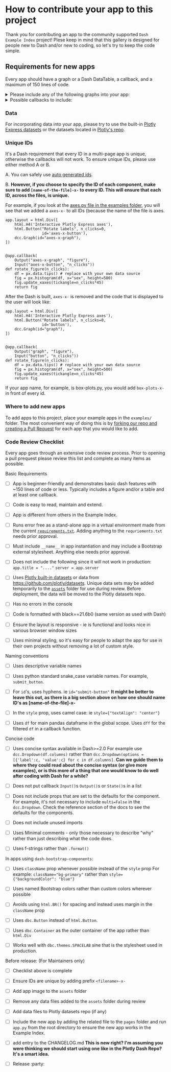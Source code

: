 # How to contribute your app to this project 
Thank you for contributing an app to the community supported `Dash Example Index` project! 
Plese keep in mind that this gallery is designed for people new to Dash and/or new to coding, so let's try to keep the code simple.

## Requirements for new apps

Every app should have a graph or a Dash DataTable, a callback, and a maximum of 150 lines of code. 

   <details>
     <summary>Please include any of the following graphs into your app:</summary>
    area<br/>
    bar_polar<br/>
    box plot<br/>
    candlestick<br/>
    choropleth_mapbox<br/>
    choropleth<br/>
    contour<br/>
    density_contour<br/>
    density_heatmap<br/>
    density_mapbox<br/>
    ecdf<br/>
    funnel_area<br/>
    funnel<br/>
    icicle<br/>
    line_3d<br/>
    line_geo<br/>
    line_mapbox<br/>
    line_polar<br/>
    line_ternary<br/>
    parallel_categories<br/>
    parallel_coordinates<br/>
    pie<br/>
    scatter_3d<br/>
    scatter_geo<br/>
    scatter_mapbox<br/>
    scatter_matrix<br/>
    scatter_polar<br/>
    scatter_ternary<br/>
    strip<br/>
    sunburst<br/>
    timeline<br/>
    treemap<br/>
    violin<br/>
   </details>

   <details>
     <summary>Possible callbacks to include:</summary>
    chained<br/>
    circular callback<br/>
    clientside callback (use dash.clientside_callback rather than app.clientside_callback)<br/>
    flexible callback signature<br/>
    pattern matching<br/>
    callback context (ctx)<br/>
    regular callback
   </details>

### Data
For incorporating data into your app, please try to use the built-in [Plotly Express datasets](https://plotly.com/python-api-reference/generated/plotly.express.data.html) or the datasets located in [Plotly's repo](https://github.com/plotly/datasets). 

### Unique IDs

It's a Dash requirement that every ID in a multi-page app is unique, otherwise the callbacks will not work. To ensure unique IDs, please use either method A or B. 

A. You can safely use [auto generated ids](https://dash.plotly.com/basic-callbacks#passing-components-into-callbacks-instead-of-ids). 

B. **However, if you choose to specify the ID of each component, make sure to add `[name-of-the-file]-x-` to every ID. This will ensure that each ID, across the files, is unique.** 

For example, if you look at the [axes.py file in the examples folder](https://github.com/AnnMarieW/dash-app-gallery/blob/main/examples/axes.py), you will see that we added a `axes-x-` to all IDs (because the name of the file is axes.
```
app.layout = html.Div([
    html.H4('Interactive Plotly Express axes'),
    html.Button("Rotate labels", n_clicks=0, 
                id='axes-x-button'),
    dcc.Graph(id="axes-x-graph"),
])


@app.callback(
    Output("axes-x-graph", "figure"), 
    Input("axes-x-button", "n_clicks"))
def rotate_figure(n_clicks):
    df = px.data.tips() # replace with your own data source
    fig = px.histogram(df, x="sex", height=500)
    fig.update_xaxes(tickangle=n_clicks*45)
    return fig
```
After the Dash is built, `axes-x-` is removed and the code that is displayed to the user will look like:
```
app.layout = html.Div([
    html.H4('Interactive Plotly Express axes'),
    html.Button("Rotate labels", n_clicks=0, 
                id='button'),
    dcc.Graph(id="graph"),
])


@app.callback(
    Output("graph", "figure"), 
    Input("button", "n_clicks"))
def rotate_figure(n_clicks):
    df = px.data.tips() # replace with your own data source
    fig = px.histogram(df, x="sex", height=500)
    fig.update_xaxes(tickangle=n_clicks*45)
    return fig
```

If your app name, for example, is box-plots.py, you would add `box-plots-x-` in front of every id. 

### Where to add new apps

To add apps to this project, place your example apps in the `examples/` folder. The most convenient way of doing this is by [forking our repo and creating a Pull Request](https://youtu.be/Xth83OD3NNc) for each app that you would like to add. 



### Code Review Checklist

Every app goes through an extensive code review process.  Prior to opening a pull prequest please review this list and complete
as many items as possible.

Basic Requirements
- [ ] App is beginner-friendly and demonstrates  basic dash features with ~150 lines of code or less. Typically includes a figure and/or a table and at least one callback.
- [ ] Code is easy to read, maintain and extend.
- [ ] App is different from others in the Example Index.
- [ ] Runs error free as a stand-alone app in a virtual environment made from the current [`requirements.txt`](https://github.com/AnnMarieW/dash-app-gallery/blob/main/requirements.txt). Adding anything to the `requriements.txt` needs prior approval. 
- [ ] Must include  `__name__`  in app instantiation and may include a Bootstrap external stylesheet.  Anything else needs prior approval.
- [ ] Does not include the following since it will not work in production: `app.title = "...."`      `server = app.server`
- [ ] Uses [Plotly built-in datasets](https://plotly.com/python-api-reference/generated/plotly.data.html) or data from https://github.com/plotly/datasets.  Unique data sets may be added temporarily to the [`assets`](https://github.com/AnnMarieW/dash-app-gallery/tree/main/assets) folder for use during review.  Before deployment, the data will be moved to the Plotly datasets repo.
- [ ] Has no errors in the console 
- [ ] Code is formatted with black==21.6b0  (same version as used with Dash)
- [ ] Ensure the layout is responsive - ie is functional and looks nice in various browser window sizes
- [ ] Uses minimal styling, so it's easy for people to adapt the app for use in their own projects without removing a lot of custom style.


Naming conventions
- [ ] Uses descriptive variable names
- [ ] Uses python standard snake_case variable names. For example, `submit_button`.
- [ ] For `id`'s, uses hyphens.  ie `id="submit-button"` **It might be better to leave this out, as there is a big section above on how one should name ID's as [name-of-the-file]-x-**
- [ ] In the `style` prop, uses camel case: ie `style={"textAlign": "center"}`
- [ ] Uses `df` for main pandas dataframe in the global scope.  Uses `dff` for the filtered `df` in a callback function.


Concise code
- [ ] Uses concise syntax available in Dash>=2.0
For example use `dcc.Dropdown(df.columns)` rather than `dcc.Dropdown(options = [{'label':c, 'value':c} for c in df.columns]`. **Can we guide them to where they could read about the concise syntax (or give more examples), or is this more of a thing that one would know to do well after coding with Dash for a while?**
- [ ] Does not put callback `Input()`s `Output()`s or `State()`s in a list          
- [ ] Does not include props that are set to the defaults for the component.  For example,  it's not necessary to include `multi=False` in the `dcc.Dropdown`.  Check the reference section of the docs to see the defaults for the components.
- [ ] Does not include unused imports
- [ ] Uses Minimal comments - only those necessary to describe "why" rather than just describing what the code does.
- [ ] Uses f-strings rather than `.format()`


In apps using `dash-bootstrap-components`:
- [ ] Uses `className` prop whenever possible instead of the  `style` prop
For example:  `className="bg-primary"` rather than `style={"backgroundColor": "blue"}`
- [ ] Uses named Bootstrap colors rather than custom colors wherever possible
- [ ] Avoids using `html.BR()` for spacing and instead uses margin in the `className` prop 
- [ ] Uses `dbc.Button` instead of `html.Button`. 
- [ ]  Uses `dbc.Container` as the outer container of the app rather than `html.Div`
- [ ] Works well with `dbc.themes.SPACELAB` sine that is the stylesheet used in production. 


Before release:  (For Maintainers only)
- [ ] Checklist above is  complete
- [ ]  Ensure IDs are unique by adding prefix `<filename>-x-`
- [ ] Add app image to the `assets` folder
- [ ] Remove any data files added to the `assets` folder during review
- [ ] Add data files to Plotly datasets repo (if any)
- [ ] Include the new app by adding the related file to the `pages` folder and run  `app.py` from the root directory to ensure the new app works in the Example Index.
- [ ] add entry to the CHANGELOG.md **This is new right? I'm assuming you were thinking we should start using one like in the Plotly Dash Repo? It's a smart idea.**
- [ ] Release :party:


